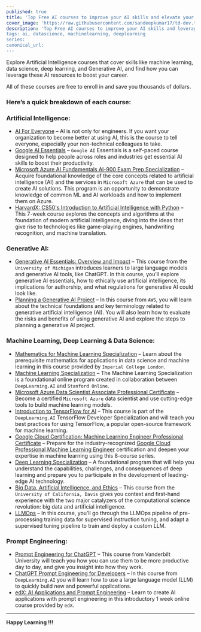 ```yaml
---
published: true
title: 'Top Free AI courses to improve your AI skills and elevate your career'
cover_image: 'https://raw.githubusercontent.com/sandeepkumar17/td-dev.to/di-collection-posts/assets/blog-cover/ai-cover-page.jpeg'
description: 'Top Free AI courses to improve your AI skills and leverage them to boost your career.
tags: ai, datascience, machinelearning, deeplearning
series:
canonical_url:
---
```


Explore Artificial Intelligence courses that cover skills like machine learning, data science, deep learning, and Generative AI, and find how you can leverage these AI resources to boost your career.

All of these courses are free to enroll in and save you thousands of dollars.

### Here’s a quick breakdown of each course:

### Artificial Intelligence:
- [AI For Everyone](https://www.coursera.org/learn/ai-for-everyone) – AI is not only for engineers. If you want your organization to become better at using AI, this is the course to tell everyone, especially your non-technical colleagues to take.
- [Google AI Essentials](https://www.coursera.org/learn/google-ai-essentials) – `Google AI` Essentials is a self-paced course designed to help people across roles and industries get essential AI skills to boost their productivity.
- [Microsoft Azure AI Fundamentals AI-900 Exam Prep Specialization](https://www.coursera.org/specializations/microsoft-azure-ai-900-ai-fundamentals) – Acquire foundational knowledge of the core concepts related to artificial intelligence (AI) and the services in `Microsoft Azure` that can be used to create AI solutions. This program is an opportunity to demonstrate knowledge of common ML and AI workloads and how to implement them on Azure.
- [HarvardX: CS50's Introduction to Artificial Intelligence with Python](https://www.edx.org/learn/artificial-intelligence/harvard-university-cs50-s-introduction-to-artificial-intelligence-with-python) – This 7-week course explores the concepts and algorithms at the foundation of modern artificial intelligence, diving into the ideas that give rise to technologies like game-playing engines, handwriting recognition, and machine translation.

### Generative AI:
- [Generative AI Essentials: Overview and Impact](https://www.coursera.org/learn/generative-ai-essentials) – This course from the `University of Michigan` introduces learners to large language models and generative AI tools, like ChatGPT. In this course, you’ll explore generative AI essentials, how to ethically use artificial intelligence, its implications for authorship, and what regulations for generative AI could look like.
- [Planning a Generative AI Project](https://www.coursera.org/learn/planning-a-generative-ai-project) – In this course from `AWS`, you will learn about the technical foundations and key terminology related to generative artificial intelligence (AI). You will also learn how to evaluate the risks and benefits of using generative AI and explore the steps to planning a generative AI project.

### Machine Learning, Deep Learning & Data Science:
- [Mathematics for Machine Learning Specialization](https://www.coursera.org/specializations/mathematics-machine-learning) – Learn about the prerequisite mathematics for applications in data science and machine learning in this course provided by `Imperial College London`.
- [Machine Learning Specialization](https://www.coursera.org/specializations/machine-learning-introduction) – The Machine Learning Specialization is a foundational online program created in collaboration between `DeepLearning.AI` and `Stanford Online`.
- [Microsoft Azure Data Scientist Associate Professional Certificate](https://www.coursera.org/professional-certificates/azure-data-scientist) – Become a certified `Microsoft Azure` data scientist and use cutting-edge tools to build machine learning models.
- [Introduction to TensorFlow for AI](https://www.coursera.org/learn/introduction-tensorflow) – This course is part of the `DeepLearning.AI` TensorFlow Developer Specialization and will teach you best practices for using TensorFlow, a popular open-source framework for machine learning.
- [Google Cloud Certification: Machine Learning Engineer Professional Certificate](https://www.coursera.org/professional-certificates/preparing-for-google-cloud-machine-learning-engineer-professional-certificate) – Prepare for the industry-recognized [Google Cloud Professional Machine Learning Engineer](https://cloud.google.com/learn/certification/machine-learning-engineer) certification and deepen your expertise in machine learning using this 8-course series.
- [Deep Learning Specialization](https://www.coursera.org/specializations/deep-learning) – A foundational program that will help you understand the capabilities, challenges, and consequences of deep learning and prepare you to participate in the development of leading-edge AI technology.
- [Big Data, Artificial Intelligence, and Ethics](https://www.coursera.org/learn/big-data-ai-ethics) – This course from the `University of California, Davis` gives you context and first-hand experience with the two major catalyzers of the computational science revolution: big data and artificial intelligence.
- [LLMOps](https://www.deeplearning.ai/short-courses/llmops/) – In this course, you’ll go through the LLMOps pipeline of pre-processing training data for supervised instruction tuning, and adapt a supervised tuning pipeline to train and deploy a custom LLM.

### Prompt Engineering:
- [Prompt Engineering for ChatGPT](https://www.coursera.org/learn/prompt-engineering) – This course from Vanderbilt University will teach you how you can use them to be more productive day to day, and give you insight into how they work.
- [ChatGPT Prompt Engineering for Developers](https://www.coursera.org/projects/chatgpt-prompt-engineering-for-developers-project) – In this course from `DeepLearning.AI` you will learn how to use a large language model (LLM) to quickly build new and powerful applications.
- [edX: AI Applications and Prompt Engineering](https://www.edx.org/learn/computer-programming/edx-ai-applications-and-prompt-engineering) – Learn to create AI applications with prompt engineering in this introductory 1 week online course provided by `edX`.
---

**Happy Learning !!!**
